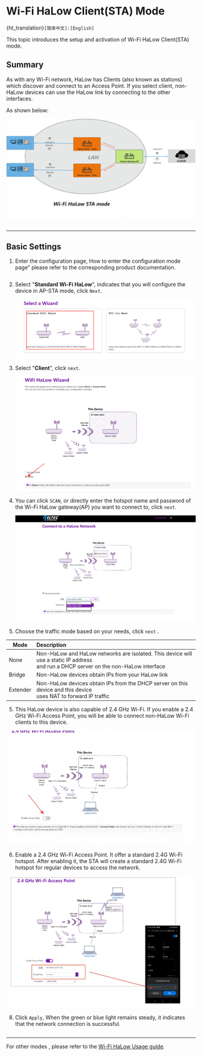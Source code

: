 # **Wi-Fi HaLow Client(STA) Mode**

{ht_translation}`[简体中文]:[English]`

This topic introduces the setup and activation of Wi-Fi HaLow Client(STA) mode.

## Summary
As with any Wi-Fi network, HaLow has Clients (also known as stations) which discover and connect to an Access Point. If you select client, non-HaLow devices can use the HaLow link by connecting to the other interfaces.

As shown below:

![](img/sta/01.png)

``` {note} Some devices, such as the HT-HR01, do not have 2.4G Wi-Fi functionality.
```

------------------------------------  

## Basic Settings
1. Enter the configuration page, How to enter the configuration mode page” please refer to the corresponding product documentation.

``` {note} If it is a complete reset, you need to select the **Country** and **Hostname**, In summary, if this step appears, make the corresponding selection. If it does not appear, there is no need to take any action.
```

2. Select "**Standard Wi-Fi HaLow**", indicates that you will configure the device in AP-STA mode, click `Next`.

   ![](img/ap/02.png)

2. Select "**Client**", click `next`.

   ![](img/sta/03.png)

3. You can click `SCAN`, or directly enter the hotspot name and password of the Wi-Fi HaLow gateway(AP) you want to connect to, click `next`.

   ![](img/sta/04.png)

4. Choose the traffic mode based on your needs, click `next` . 

|  Mode   | Description  |
|  ----  | :----- |
| None  | Non-HaLow and HaLow networks are isolated. This device will use a static IP address<br>and run a DHCP server on the non-HaLow interface |
| Bridge  | Non-HaLow devices obtain IPs from your HaLow link |
| Extender | Non-HaLow devices obtain IPs from the DHCP server on this device and this device<br>uses NAT to forward IP traffic |

5. This HaLow device is also capable of 2.4 GHz Wi-Fi. If you enable a 2.4 GHz Wi-Fi Access Point, you will be able to connect non-HaLow Wi-Fi clients to this device.

![](img/sta/05.png)

6. Enable a 2.4 GHz Wi-Fi Access Point. It offer a standard 2.4G Wi-Fi hotspot. After enabling it, the STA will create a standard 2.4G Wi-Fi hotspot for regular devices to access the network.

![](img/sta/06.png)

8. Click `Apply`, When the green or blue light remains steady, it indicates that the network connection is successful.

``` {note} If you selected Ethernet mode, observe the color of your indicator light, it should be blue for USB cable and green for RJ45 cable. If the color of the light does not match the connection of the cable, you will need to change it to the appropriate color by pressing the button.
```

------------------------------------

For other modes , please refer to the [Wi-Fi HaLow Usage guide](https://docs.heltec.org/en/wifi_halow/halow_guide/index.html).
